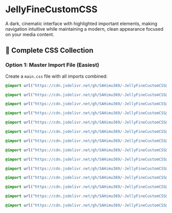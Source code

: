 # JellyFineCustomCSS

A dark, cinematic interface with highlighted important elements, making navigation intuitive while maintaining a modern, clean appearance focused on your media content.

## 📁 Complete CSS Collection

### **Option 1: Master Import File (Easiest)**
Create a `main.css` file with all imports combined:
```css
@import url("https://cdn.jsdelivr.net/gh/SAHimu369/-JellyFineCustomCSS@main/colorvariables.css");
```
```css
@import url("https://cdn.jsdelivr.net/gh/SAHimu369/-JellyFineCustomCSS@main/Logostyling.css");
```
```css
@import url("https://cdn.jsdelivr.net/gh/SAHimu369/-JellyFineCustomCSS@main/Indicators.css");
```
```css
@import url("https://cdn.jsdelivr.net/gh/SAHimu369/-JellyFineCustomCSS@main/TopMenu.css");
```
```css
@import url("https://cdn.jsdelivr.net/gh/SAHimu369/-JellyFineCustomCSS@main/episodepreview.css");
```
```css
@import url("https://cdn.jsdelivr.net/gh/SAHimu369/-JellyFineCustomCSS@main/castthumbnails.css");
```
```css
@import url("https://cdn.jsdelivr.net/gh/SAHimu369/-JellyFineCustomCSS@main/Cardcontainer.css");
```
```css
@import url("https://cdn.jsdelivr.net/gh/SAHimu369/-JellyFineCustomCSS@main/Formelements.css");
```
```css
@import url("https://cdn.jsdelivr.net/gh/SAHimu369/-JellyFineCustomCSS@main/Background.css");
```
```css
@import url("https://cdn.jsdelivr.net/gh/SAHimu369/-JellyFineCustomCSS@main/Enhancedbutton.css");
```
```css
@import url("https://cdn.jsdelivr.net/gh/SAHimu369/-JellyFineCustomCSS@main/Borderradius.css");
```
```css
@import url("https://cdn.jsdelivr.net/gh/SAHimu369/-JellyFineCustomCSS@main/CARDHOVER.css");
```
```css
@import url("https://cdn.jsdelivr.net/gh/SAHimu369/-JellyFineCustomCSS@main/Responsiveadjustments.css");
```
```css
@import url("https://cdn.jsdelivr.net/gh/SAHimu369/-JellyFineCustomCSS@main/Scrollbarstyling.css");
```
